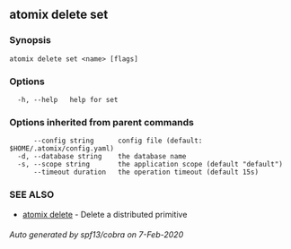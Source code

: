 ## atomix delete set



### Synopsis



```
atomix delete set <name> [flags]
```

### Options

```
  -h, --help   help for set
```

### Options inherited from parent commands

```
      --config string      config file (default: $HOME/.atomix/config.yaml)
  -d, --database string    the database name
  -s, --scope string       the application scope (default "default")
      --timeout duration   the operation timeout (default 15s)
```

### SEE ALSO

* [atomix delete](atomix_delete.md)	 - Delete a distributed primitive

###### Auto generated by spf13/cobra on 7-Feb-2020
